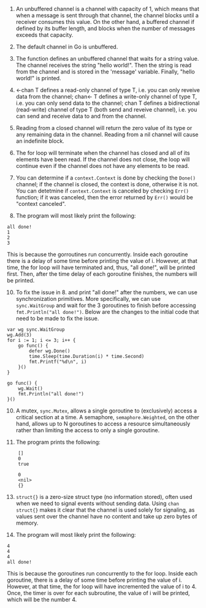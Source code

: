 1. An unbuffered channel is a channel with capacity of 1, which means that when a message is sent through that channel,
the channel blocks until a receiver consumes this value. On the other hand, a buffered channel if defined by its buffer
length, and blocks when the number of messages exceeds that capacity.

2. The default channel in Go is unbuffered.

3. The function defines an unbuffered channel that waits for a string value. The channel receives the string 
"hello world!". Then the string is read from the channel and is stored in the 'message' variable.
Finally, "hello world!" is printed.

4. <-chan T defines a read-only channel of type T, i.e. you can only reveive data from the channel;
chan<- T defines a write-only channel of type T, i.e. you can only send data to the channel; 
chan T defines a bidirectional (read-write) channel of type T (both send and reveive channel),
i.e. you can send and receive data to and from the channel.

5. Reading from a closed channel will return the zero value of its type or any remaining data in the channel.
Reading from a nil channel will cause an indefinite block.

6. The for loop will terminate when the channel has closed and all of its elements have been read. If the channel
does not close, the loop will continue even if the channel does not have any elements to be read.

7. You can determine if a `context.Context` is done by checking the `Done()` channel; if the channel is closed,
the context is done, otherwise it is not. <br>
You can detetmine if `context.Context` is canceled by checking `Err()` function; if it was canceled, then
the error returned by `Err()` would be "context canceled".

8. The program will most likely print the following: <br>
```
all done!
1
2
3
```
This is because the gorroutines run concurrently. Inside each goroutine there is a delay of some time before printing
the value of i. However, at that time, the for loop will have terminated and, thus, "all done!", will be printed first.
Then, after the time delay of each goroutine finishes, the numbers will be printed.

10. To fix the issue in 8. and print "all done!" after the numbers, we can use synchronization primitives.
More specifically, we can use `sync.WaitGroup` and wait for the 3 goroutines to finish before accessing
`fmt.Println("all done!")`. Below are the changes to the initial code that need to be made to fix the issue.
```
var wg sync.WaitGroup
wg.Add(3)
for i := 1; i <= 3; i++ {
    go func() {
        defer wg.Done()
        time.Sleep(time.Duration(i) * time.Second)
        fmt.Printf("%d\n", i)
    }()
}

go func() {
	wg.Wait()
    fmt.Println("all done!")
}()
```
10. A mutex, `sync.Mutex`, allows a single goroutine to (exclusively) access a critical section at a time.
A semaphore, `semaphore.Weighted`, on the other hand, allows up to N goroutines to access a resource simultaneously 
rather than limiting the access to only a single goroutine.

11. The program prints the following:<br>
```
    []  
    0  
    true  

    0  
    <nil>
    {}
```
13. `struct{}` is a zero-size struct type (no information stored), often used when we need to signal events without
sending data. Using `chan struct{}` makes it clear that the channel is used solely for signaling, as values sent over
the channel have no content and take up zero bytes of memory.

14. The program will most likely print the following: <br>
```
4
4
4
all done!
```
This is because the goroutines run concurrently to the for loop. Inside each goroutine, there is a delay of some time
before printing the value of i. However, at that time, the for loop will have incremented the value of i to 4. Once,
the timer is over for each subroutine, the value of i will be printed, which will be the number 4.
